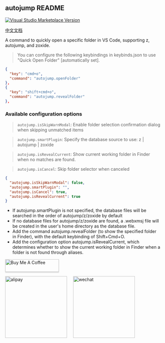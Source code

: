 ## autojump README

<a href="https://marketplace.visualstudio.com/items?itemName=webxmsj.autojump" target="__blank"><img src="https://img.shields.io/visual-studio-marketplace/v/webxmsj.autojump.svg?color=eee&amp;label=VS%20Code%20Marketplace&logo=visual-studio-code" alt="Visual Studio Marketplace Version" /></a>

[中文文档](./README_CN.md)

A command to quickly open a specific folder in VS Code, supporting z, autojump, and zoxide.

> You can configure the following keybindings in keybinds.json to use "Quick Open Folder" [automatically set].

```json
{
  "key": "cmd+o",
  "command": "autojump.openFolder"
},
{
  "key": "shift+cmd+o",
  "command": "autojump.revealFolder"
},
```

### Available configuration options

> `autojump.isSkipWarnModal`: Enable folder selection confirmation dialog when skipping unmatched items

> `autojump.smartPlugin`: Specify the database source to use: z | autojump | zoxide

> `autojump.isRevealCurrent`: Show current working folder in Finder when no matches are found.

> `autojump.isCancel`: Skip folder selector when canceled

```json
{
  "autojump.isSkipWarnModal": false,
  "autojump.smartPlugin": "",
  "autojump.isCancel": true,
  "autojump.isRevealCurrent": true
}
```

* If autojump.smartPlugin is not specified, the database files will be searched in the order of autojump/z/zoxide by default
* If no database files for autojump/z/zoxide are found, a .webxmsj file will be created in the user's home directory as the database file.
* Add the command autojump.revealFolder (to show the specified folder in Finder), with the default keybinding of Shift+Cmd+O.
* Add the configuration option autojump.isRevealCurrent, which determines whether to show the current working folder in Finder when a folder is not found through aliases.

<a href="https://www.buymeacoffee.com/gbraad" target="_blank"><img src="https://www.buymeacoffee.com/assets/img/custom_images/orange_img.png" alt="Buy Me A Coffee" style="height: 41px !important;width: 174px !important;box-shadow: 0px 3px 2px 0px rgba(190, 190, 190, 0.5) !important;-webkit-box-shadow: 0px 3px 2px 0px rgba(190, 190, 190, 0.5) !important;" ></a>

<div style="display:flex;height: 300px;gap: 20px;">
<img src="https://cdn.staticaly.com/gh/webxmsj/picx-images-hosting@master/611693473392_.pic.758unr4lga80.webp" style="width: 200px" alt="alipay"></img>
<img src="https://cdn.staticaly.com/gh/webxmsj/picx-images-hosting@master/601693473391_.pic.6w0ja764mnk0.webp" style="width: 200px" alt="wechat"></img>
</div>
